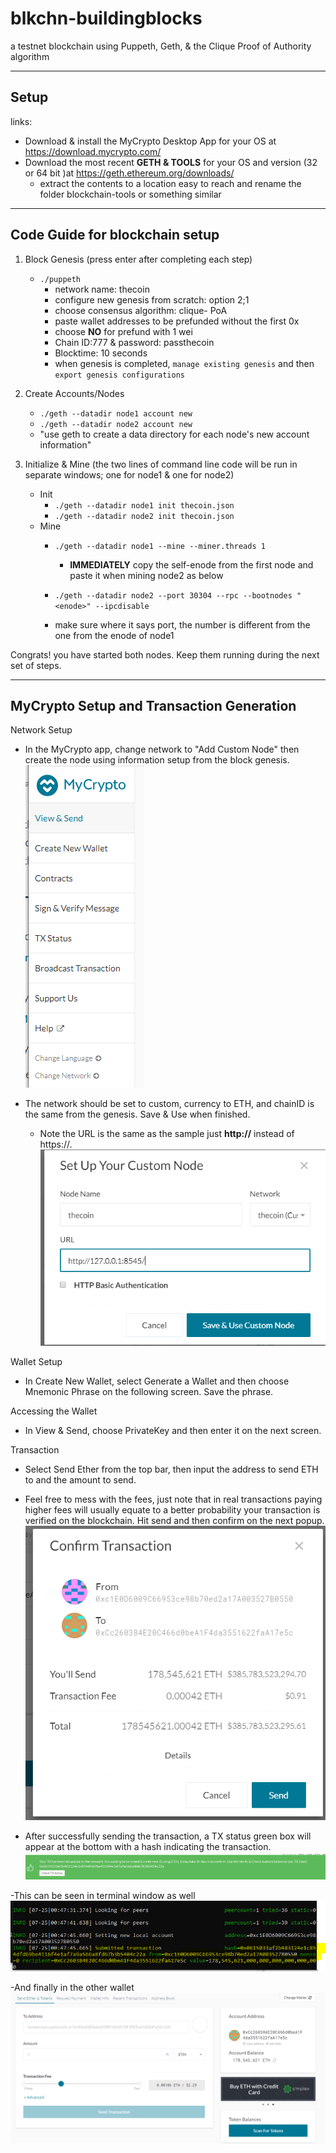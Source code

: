 # blkchn-buildingblocks
a testnet blockchain using Puppeth, Geth, &amp; the Clique Proof of Authority algorithm

---
## Setup
links:
- Download & install the MyCrypto Desktop App for your OS at https://download.mycrypto.com/
- Download the most recent **GETH & TOOLS** for your OS and version (32 or 64 bit )at https://geth.ethereum.org/downloads/
    - extract the contents to a location easy to reach and rename the folder blockchain-tools or something similar
---
## Code Guide for blockchain setup
1. Block Genesis (press enter after completing each step)
    - `./puppeth` 
        - network name: thecoin
        - configure new genesis from scratch: option 2;1
        - choose consensus algorithm: clique- PoA
        - paste wallet addresses to be prefunded without the first 0x 
        - choose **NO** for prefund with 1 wei
        - Chain ID:777 & password: passthecoin
        - Blocktime: 10 seconds
        - when genesis is completed, `manage existing genesis` and then `export genesis configurations`

2. Create Accounts/Nodes
    - `./geth --datadir node1 account new` 
    - `./geth --datadir node2 account new `
    - "use geth to create a data directory for each node's new account information"

3. Initialize & Mine (the two lines of command line code will be run in separate windows; one for node1 & one for node2)
    - Init
        - `./geth --datadir node1 init thecoin.json`
        - `./geth --datadir node2 init thecoin.json`
    - Mine
        - ` ./geth --datadir node1 --mine --miner.threads 1 `
            - **IMMEDIATELY** copy the self-enode from the first node and paste it when mining node2 as below

        - `./geth --datadir node2 --port 30304 --rpc --bootnodes "<enode>" --ipcdisable`
        - make sure where it says port, the number is different from the one from the enode of node1

Congrats! you have started both nodes. Keep them running during the next set of steps.

---
## MyCrypto Setup and Transaction Generation

Network Setup
- In the MyCrypto app, change network to "Add Custom Node" then create the node using information setup from the block genesis. 
![change network](./scshts/2.PNG)


- The network should be set to custom, currency to ETH, and chainID is the same from the genesis. Save & Use when finished.
    - Note the URL is the same as the sample just **http://** instead of https://.
    ![custom node setup](./scshts/1.PNG)

Wallet Setup
- In Create New Wallet, select Generate a Wallet and then choose Mnemonic Phrase on the following screen. Save the phrase.

Accessing the Wallet
- In View & Send, choose PrivateKey and then enter it on the next screen. 

Transaction
- Select Send Ether from the top bar, then input the address to send ETH to and the amount to send. 
- Feel free to mess with the fees, just note that in real transactions paying higher fees will usually equate to a better probability your transaction is verified on the blockchain. Hit send and then confirm on the next popup.
![send transaction](./scshts/7.PNG)

- After successfully sending the transaction, a TX status green box will appear at the bottom with a hash indicating the transaction. 
![send transaction](./scshts/8.PNG)

-This can be seen in terminal window as well
![send transaction](./scshts/9.PNG)

-And finally in the other wallet
![send transaction](./scshts/10.PNG)